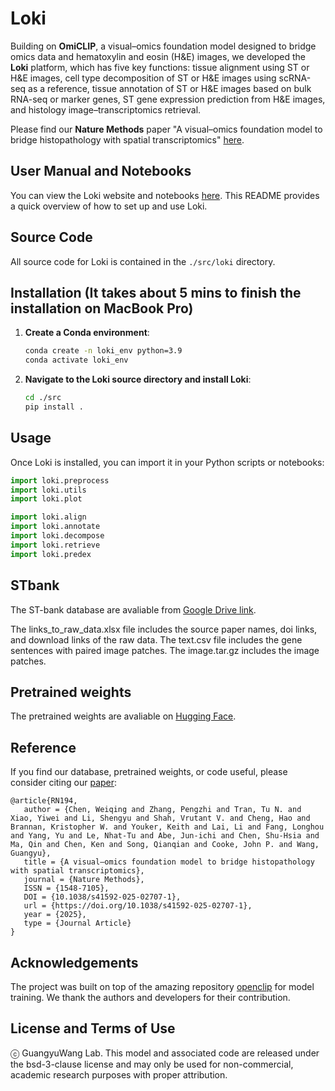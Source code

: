 # Loki
Building on **OmiCLIP**, a visual–omics foundation model designed to bridge omics data and hematoxylin and eosin (H&E) images, we developed the **Loki** platform, which has five key functions: tissue alignment using ST or H&E images, cell type decomposition of ST or H&E images using scRNA-seq as a reference, tissue annotation of ST or H&E images based on bulk RNA-seq or marker genes, ST gene expression prediction from H&E images, and histology image–transcriptomics retrieval.

Please find our **Nature Methods** paper "A visual–omics foundation model to bridge histopathology with spatial transcriptomics" [here](https://www.nature.com/articles/s41592-025-02707-1).


## User Manual and Notebooks
You can view the Loki website and notebooks [here](https://guangyuwanglab2021.github.io/Loki/).
This README provides a quick overview of how to set up and use Loki.


## Source Code
All source code for Loki is contained in the `./src/loki` directory.


## Installation (It takes about 5 mins to finish the installation on MacBook Pro)

1. **Create a Conda environment**:
   ```bash
   conda create -n loki_env python=3.9
   conda activate loki_env
   ```

2. **Navigate to the Loki source directory and install Loki**:
   ```bash
   cd ./src
   pip install .
   ```

## Usage
Once Loki is installed, you can import it in your Python scripts or notebooks:
   ```python
   import loki.preprocess
   import loki.utils
   import loki.plot

   import loki.align
   import loki.annotate
   import loki.decompose
   import loki.retrieve
   import loki.predex
   ```

## STbank
The ST-bank database are avaliable from [Google Drive link](https://drive.google.com/drive/folders/1J15cO-pXTwkTjRAR-v-_nQkqXNfcCNn3?usp=share_link).

The links_to_raw_data.xlsx file includes the source paper names, doi links, and download links of the raw data.
The text.csv file includes the gene sentences with paired image patches.
The image.tar.gz includes the image patches.


## Pretrained weights
The pretrained weights are avaliable on [Hugging Face](https://huggingface.co/WangGuangyuLab/Loki).


## Reference
If you find our database, pretrained weights, or code useful, please consider citing our [paper](https://www.nature.com/articles/s41592-025-02707-1):

```
@article{RN194,
   author = {Chen, Weiqing and Zhang, Pengzhi and Tran, Tu N. and Xiao, Yiwei and Li, Shengyu and Shah, Vrutant V. and Cheng, Hao and Brannan, Kristopher W. and Youker, Keith and Lai, Li and Fang, Longhou and Yang, Yu and Le, Nhat-Tu and Abe, Jun-ichi and Chen, Shu-Hsia and Ma, Qin and Chen, Ken and Song, Qianqian and Cooke, John P. and Wang, Guangyu},
   title = {A visual–omics foundation model to bridge histopathology with spatial transcriptomics},
   journal = {Nature Methods},
   ISSN = {1548-7105},
   DOI = {10.1038/s41592-025-02707-1},
   url = {https://doi.org/10.1038/s41592-025-02707-1},
   year = {2025},
   type = {Journal Article}
}
```

## Acknowledgements
The project was built on top of the amazing repository [openclip](https://github.com/mlfoundations/open_clip) for model training. We thank the authors and developers for their contribution. 


## License and Terms of Use
ⓒ GuangyuWang Lab. This model and associated code are released under the bsd-3-clause license and may only be used for non-commercial, academic research purposes with proper attribution.
